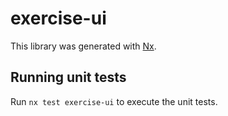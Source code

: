 # exercise-ui

This library was generated with [Nx](https://nx.dev).

## Running unit tests

Run `nx test exercise-ui` to execute the unit tests.

